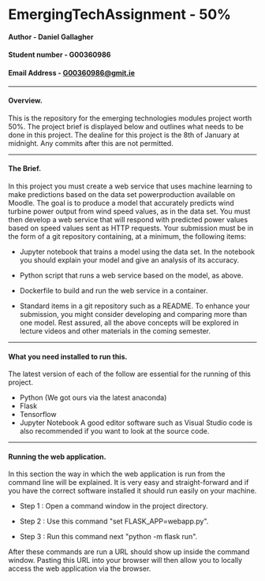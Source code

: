 # EmergingTechAssignment - 50%
#### Author - Daniel Gallagher 
#### Student number - G00360986
#### Email Address - G00360986@gmit.ie
***
#### Overview.
This is the repository for the emerging technologies modules project worth 50%. The project brief is displayed below and outlines what needs to be done in this project. The dealine for this project is the 8th of January at midnight. Any commits after this are not permitted.
***
#### The Brief.
In this project you must create a web service that uses machine learning to make predictions based on the data set powerproduction available on Moodle. The goal is to
produce a model that accurately predicts wind turbine power output from wind speed values, as in the data set. You must then develop a web service that will respond with
predicted power values based on speed values sent as HTTP requests. Your submission must be in the form of a git repository containing, at a minimum, the following items:

- Jupyter notebook that trains a model using the data set. In the notebook you should explain your model and give an analysis of its accuracy.

- Python script that runs a web service based on the model, as above.

- Dockerfile to build and run the web service in a container.

- Standard items in a git repository such as a README. To enhance your submission, you might consider developing and comparing more than one model. Rest assured, all the above concepts will be explored in lecture videos and other materials in the coming semester.
***
#### What you need installed to run this.
The latest version of each of the follow are essential for the running of this project.
- Python (We got ours via the latest anaconda)
- Flask
- Tensorflow
- Jupyter Notebook
A good editor software such as Visual Studio code is also recommended if you want to look at the source code.
***
#### Running the web application.
In this section the way in which the web application is run from the command line will be explained. It is very easy and straight-forward and if you have the correct software installed it should run easily on your machine.

- Step 1 : Open a command window in the project directory.

- Step 2 : Use this command "set FLASK_APP=webapp.py".

- Step 3 : Run this command next "python -m flask run".

After these commands are run a URL should show up inside the command window. Pasting this URL into your browser will then allow you to locally access the web application via the browser.
